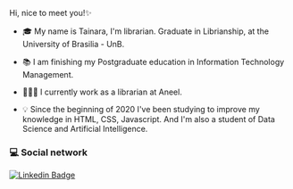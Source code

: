 Hi, nice to meet you!✨

- 🎓 My name is Tainara, I'm librarian. Graduate in Librianship, at the University of Brasilia - UnB. 

- 📚 I am finishing my Postgraduate education in Information Technology Management.

- 👩🏽‍💻 I currently work as a librarian at Aneel.

- 💡 Since the beginning of 2020 I've been studying to improve my knowledge in HTML, CSS, Javascript. And I'm also a student of Data Science and Artificial Intelligence.

### 💻 Social network

[![Linkedin Badge](https://img.shields.io/badge/-LinkedIn-blue?style=flat-square&logo=Linkedin&logoColor=white&link=https://www.linkedin.com/in/tainara-almeida-b139461b1/)](https://www.linkedin.com/in/tainara-almeida-b139461b1/)

